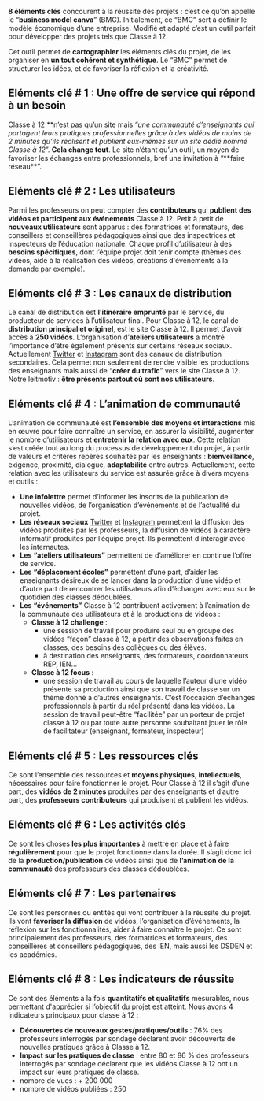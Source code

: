 **8 éléments clés** concourent à la réussite des projets : c’est ce qu’on appelle le “**business model canva**” (BMC). Initialement, ce “BMC” sert à définir le modèle économique d’une entreprise. Modifié et adapté c’est un outil parfait pour développer des projets tels que Classe à 12.

Cet outil permet de **cartographier** les éléments clés du projet, de les organiser en **un tout cohérent et synthétique**. Le “BMC” permet de structurer les idées, et de favoriser la réflexion et la créativité.

## Eléments clé # 1 : Une offre de service qui répond à un besoin

Classe à 12 **n’est pas qu’un site mais “_une communauté d’enseignants qui partagent leurs pratiques professionnelles grâce à des vidéos de moins de 2 minutes qu’ils réalisent et publient eux-mêmes sur un site dédié nommé Classe à 12_”. **Cela change tout**. Le site n’étant qu’un outil, un moyen de favoriser les échanges entre professionnels, bref une invitation à “**faire réseau\*\*”.

## Eléments clé # 2 : Les utilisateurs

Parmi les professeurs on peut compter des **contributeurs** qui **publient des vidéos et participent aux événements** Classe à 12.
Petit à petit de **nouveaux utilisateurs** sont apparus : des formatrices et formateurs, des conseillers et conseillères pédagogiques ainsi que des inspectrices et inspecteurs de l’éducation nationale. Chaque profil d’utilisateur à des **besoins spécifiques**, dont l’équipe projet doit tenir compte (thèmes des vidéos, aide à la réalisation des vidéos, créations d'événements à la demande par exemple).

## Eléments clé # 3 : Les canaux de distribution

Le canal de distribution est **l’itinéraire emprunté** par le service, du producteur de services à l’utilisateur final.
Pour Classe à 12, le canal de **distribution principal et originel**, est le site Classe à 12. Il permet d’avoir accès à **250 vidéos**.
L’organisation d’**ateliers utilisateurs** a montré l’importance d’être également présents sur certains réseaux sociaux. Actuellement [Twitter](https://twitter.com/LesClassesa12) et [Instagram](https://www.instagram.com/classesa12/) sont des canaux de distribution secondaires.
Cela permet non seulement de rendre visible les productions des enseignants mais aussi de “**créer du trafic**” vers le site Classe à 12. Notre leitmotiv : **être présents partout où sont nos utilisateurs**.

## Eléments clé # 4 : L’animation de communauté

L’animation de communauté est **l’ensemble des moyens et interactions** mis en œuvre pour faire connaître un service, en assurer la visibilité, augmenter le nombre d’utilisateurs et **entretenir la relation avec eux**.
Cette relation s’est créée tout au long du processus de développement du projet, à partir de valeurs et critères repères souhaités par les enseignants : **bienveillance**, exigence, proximité, dialogue, **adaptabilité** entre autres.
Actuellement, cette relation avec les utilisateurs du service est assurée grâce à divers moyens et outils :

- **Une infolettre** permet d’informer les inscrits de la publication de nouvelles vidéos, de l’organisation d’événements et de l’actualité du projet.
- **Les réseaux sociaux** [Twitter](https://twitter.com/LesClassesa12) et [Instagram](https://www.instagram.com/classesa12/) permettent la diffusion des vidéos produites par les professeurs, la diffusion de vidéos à caractère informatif produites par l’équipe projet. Ils permettent d'interagir avec les internautes.
- **Les “ateliers utilisateurs”** permettent de d’améliorer en continue l’offre de service.
- **Les “déplacement écoles”** permettent d’une part, d’aider les enseignants désireux de se lancer dans la production d’une vidéo et d’autre part de rencontrer les utilisateurs afin d’échanger avec eux sur le quotidien des classes dédoublées.
- **Les “événements”** Classe à 12 contribuent activement à l’animation de la communauté des utilisateurs et à la productions de vidéos :
  - **Classe à 12 challenge** :
    - une session de travail pour produire seul ou en groupe des vidéos “façon” classe à 12, à partir des observations faites en classes, des besoins des collègues ou des élèves.
    - à destination des enseignants, des formateurs, coordonnateurs REP, IEN…
  - **Classe à 12 focus** :
    - une session de travail au cours de laquelle l’auteur d’une vidéo présente sa production ainsi que son travail de classe sur un thème donné à d’autres enseignants. C’est l’occasion d’échanges professionnels à partir du réel présenté dans les vidéos. La session de travail peut-être “facilitée” par un porteur de projet classe à 12 ou par toute autre personne souhaitant jouer le rôle de facilitateur (enseignant, formateur, inspecteur)

## Eléments clé # 5 : Les ressources clés

Ce sont l’ensemble des ressources et **moyens physiques, intellectuels**, nécessaires pour faire fonctionner le projet. Pour Classe à 12 il s’agit d’une part, des **vidéos de 2 minutes** produites par des enseignants et d’autre part, des **professeurs contributeurs** qui produisent et publient les vidéos.

## Eléments clé # 6 : Les activités clés

Ce sont les choses **les plus importantes** à mettre en place et à faire **régulièrement** pour que le projet fonctionne dans la durée. Il s’agit donc ici de la **production/publication** de vidéos ainsi que de **l’animation de la communauté** des professeurs des classes dédoublées.

## Eléments clé # 7 : Les partenaires

Ce sont les personnes ou entités qui vont contribuer à la réussite du projet. Ils vont **favoriser la diffusion** de vidéos, l’organisation d’événements, la réflexion sur les fonctionnalités, aider à faire connaître le projet. Ce sont principalement des professeurs, des formatrices et formateurs, des conseillères et conseillers pédagogiques, des IEN, mais aussi les DSDEN et les académies.

## Eléments clé # 8 : Les indicateurs de réussite

Ce sont des éléments à la fois **quantitatifs et qualitatifs** mesurables, nous permettant d'apprécier si l’objectif du projet est atteint. Nous avons 4 indicateurs principaux pour classe à 12 :

- **Découvertes de nouveaux gestes/pratiques/outils** : 76% des professeurs interrogés par sondage déclarent avoir découverts de nouvelles pratiques grâce à Classe à 12.
- **Impact sur les pratiques de classe** : entre 80 et 86 % des professeurs interrogés par sondage déclarent que les vidéos Classe à 12 ont un impact sur leurs pratiques de classe.
- nombre de vues : + 200 000
- nombre de vidéos publiées : 250
